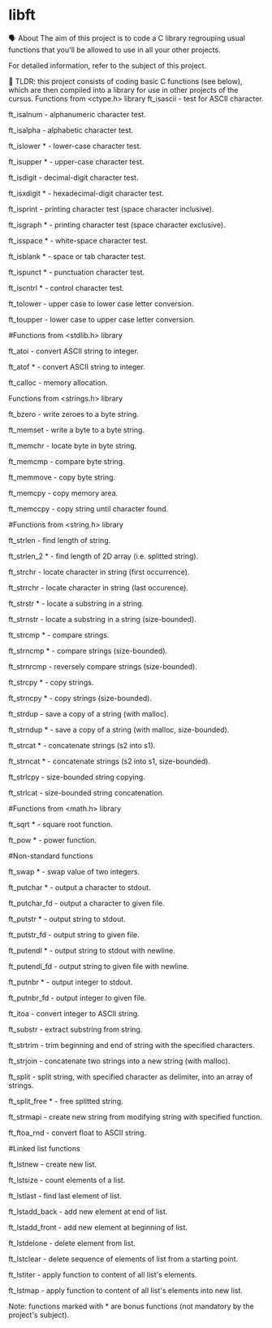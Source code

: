 # libft
🗣️ About
The aim of this project is to code a C library regrouping usual functions that you'll be allowed to use in all your other projects.

For detailed information, refer to the subject of this project.

🚀 TLDR: this project consists of coding basic C functions (see below), which are then compiled
into a library for use in other projects of the cursus.
Functions from <ctype.h> library
ft_isascii - test for ASCII character.

ft_isalnum - alphanumeric character test.

ft_isalpha - alphabetic character test.

ft_islower * - lower-case character test.

ft_isupper * - upper-case character test.

ft_isdigit - decimal-digit character test.

ft_isxdigit * - hexadecimal-digit character test.

ft_isprint - printing character test (space character inclusive).

ft_isgraph * - printing character test (space character exclusive).

ft_isspace * - white-space character test.

ft_isblank * - space or tab character test.

ft_ispunct * - punctuation character test.

ft_iscntrl * - control character test.

ft_tolower - upper case to lower case letter conversion.

ft_toupper - lower case to upper case letter conversion.

#Functions from <stdlib.h> library

ft_atoi - convert ASCII string to integer.

ft_atof * - convert ASCII string to integer.

ft_calloc - memory allocation.

Functions from <strings.h> library

ft_bzero - write zeroes to a byte string.

ft_memset - write a byte to a byte string.

ft_memchr - locate byte in byte string.

ft_memcmp - compare byte string.

ft_memmove - copy byte string.

ft_memcpy - copy memory area.

ft_memccpy - copy string until character found.

#Functions from <string.h> library

ft_strlen - find length of string.

ft_strlen_2 * - find length of 2D array (i.e. splitted string).

ft_strchr - locate character in string (first occurrence).

ft_strrchr - locate character in string (last occurence).

ft_strstr * - locate a substring in a string.

ft_strnstr - locate a substring in a string (size-bounded).

ft_strcmp * - compare strings.

ft_strncmp * - compare strings (size-bounded).

ft_strnrcmp - reversely compare strings (size-bounded).

ft_strcpy * - copy strings.

ft_strncpy * - copy strings (size-bounded).

ft_strdup - save a copy of a string (with malloc).

ft_strndup * - save a copy of a string (with malloc, size-bounded).

ft_strcat * - concatenate strings (s2 into s1).

ft_strncat * - concatenate strings (s2 into s1, size-bounded).

ft_strlcpy - size-bounded string copying.

ft_strlcat - size-bounded string concatenation.

#Functions from <math.h> library

ft_sqrt * - square root function.

ft_pow * - power function.

#Non-standard functions

ft_swap * - swap value of two integers.

ft_putchar * - output a character to stdout.

ft_putchar_fd - output a character to given file.

ft_putstr * - output string to stdout.

ft_putstr_fd - output string to given file.

ft_putendl * - output string to stdout with newline.

ft_putendl_fd - output string to given file with newline.

ft_putnbr * - output integer to stdout.

ft_putnbr_fd - output integer to given file.

ft_itoa - convert integer to ASCII string.

ft_substr - extract substring from string.

ft_strtrim - trim beginning and end of string with the specified characters.

ft_strjoin - concatenate two strings into a new string (with malloc).

ft_split - split string, with specified character as delimiter, into an array of strings.

ft_split_free * - free splitted string.

ft_strmapi - create new string from modifying string with specified function.

ft_ftoa_rnd - convert float to ASCII string.

#Linked list functions

ft_lstnew - create new list.

ft_lstsize - count elements of a list.

ft_lstlast - find last element of list.

ft_lstadd_back - add new element at end of list.

ft_lstadd_front - add new element at beginning of list.

ft_lstdelone - delete element from list.

ft_lstclear - delete sequence of elements of list from a starting point.

ft_lstiter - apply function to content of all list's elements.

ft_lstmap - apply function to content of all list's elements into new list.

Note: functions marked with * are bonus functions (not mandatory by the project's subject).

